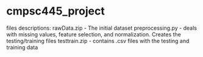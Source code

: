 # cmpsc445_project

files descriptions:
rawData.zip - The initial dataset
preprocessing.py - deals with missing values, feature selection, and normalization. Creates the testing/training files
testtrain.zip - contains .csv files with the testing and training data
